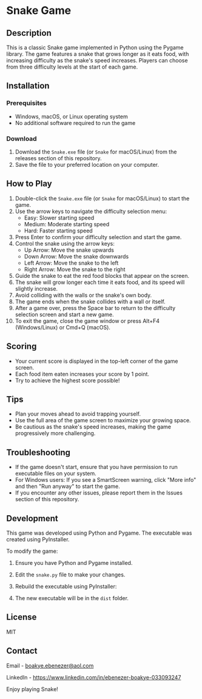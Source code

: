 # Snake Game

## Description
This is a classic Snake game implemented in Python using the Pygame library. The game features a snake that grows longer as it eats food, with increasing difficulty as the snake's speed increases. Players can choose from three difficulty levels at the start of each game.

## Installation

### Prerequisites
- Windows, macOS, or Linux operating system
- No additional software required to run the game

### Download
1. Download the `Snake.exe` file (or `Snake` for macOS/Linux) from the releases section of this repository.
2. Save the file to your preferred location on your computer.

## How to Play

1. Double-click the `Snake.exe` file (or `Snake` for macOS/Linux) to start the game.
2. Use the arrow keys to navigate the difficulty selection menu:
   - Easy: Slower starting speed
   - Medium: Moderate starting speed
   - Hard: Faster starting speed
3. Press Enter to confirm your difficulty selection and start the game.
4. Control the snake using the arrow keys:
   - Up Arrow: Move the snake upwards
   - Down Arrow: Move the snake downwards
   - Left Arrow: Move the snake to the left
   - Right Arrow: Move the snake to the right
5. Guide the snake to eat the red food blocks that appear on the screen.
6. The snake will grow longer each time it eats food, and its speed will slightly increase.
7. Avoid colliding with the walls or the snake's own body.
8. The game ends when the snake collides with a wall or itself.
9. After a game over, press the Space bar to return to the difficulty selection screen and start a new game.
10. To exit the game, close the game window or press Alt+F4 (Windows/Linux) or Cmd+Q (macOS).

## Scoring
- Your current score is displayed in the top-left corner of the game screen.
- Each food item eaten increases your score by 1 point.
- Try to achieve the highest score possible!

## Tips
- Plan your moves ahead to avoid trapping yourself.
- Use the full area of the game screen to maximize your growing space.
- Be cautious as the snake's speed increases, making the game progressively more challenging.

## Troubleshooting
- If the game doesn't start, ensure that you have permission to run executable files on your system.
- For Windows users: If you see a SmartScreen warning, click "More info" and then "Run anyway" to start the game.
- If you encounter any other issues, please report them in the Issues section of this repository.

## Development
This game was developed using Python and Pygame. The executable was created using PyInstaller.

To modify the game:
1. Ensure you have Python and Pygame installed.
2. Edit the `snake.py` file to make your changes.
3. Rebuild the executable using PyInstaller:

4. The new executable will be in the `dist` folder.

## License
MIT

## Contact
Email - boakye.ebenezer@aol.com

LinkedIn - https://www.linkedin.com/in/ebenezer-boakye-033093247

Enjoy playing Snake!